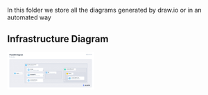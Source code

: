 In this folder we store all the diagrams generated by draw.io or in an automated way

<h2>Infrastructure Diagram</h2>
<img src="https://github.com/hidalgoRius/cp2/blob/develop/diagrams/infrastructure-1.png" width="200">
